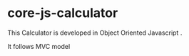 # core-js-calculator 
This Calculator is developed in Object Oriented Javascript . 

It follows MVC model
